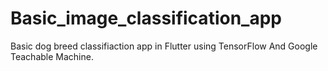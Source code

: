 # Basic_image_classification_app
Basic dog breed classifiaction app in Flutter using TensorFlow And Google Teachable Machine.

